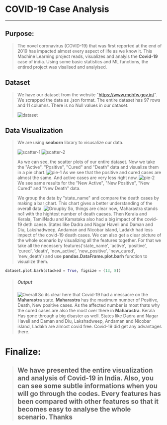# COVID-19 Case Analysis
---
## Purpose:
> The novel coronavirus (COVID-19) that was first reported at the end of 2019 has impacted almost every aspect of life as we know it. This Machine Learning project reads, visualizes and analyis the **Covid-19** case of india. Using some basic statistics and ML functions, the entired project was visalised and analyised.
## Dataset
> We have our dataset from the website "https://www.mohfw.gov.in/". We scrapped the data as .json format. The entire dataset has 97 rows and 11 columns.  There  is no Null values in our dataset.
> 
> ![dataset](https://user-images.githubusercontent.com/89790414/143030943-921ff707-9442-4a9c-a709-560f0065981f.PNG)
## Data Visualization
> We are using **seaborn** library to visusalize our data.
> 
> ![scatter-1](https://user-images.githubusercontent.com/89790414/143032197-cdd7399f-9302-4def-8feb-0b0494daea0c.PNG)
> ![scatter-2](https://user-images.githubusercontent.com/89790414/143032211-ced2ebd1-0e66-41e6-9a13-6ade86248aa8.PNG)
>
> As we can see, the scatter plots of our entire dataset.
>Now we take the "Active", "Positive", "Cured" and "Death" data and visualize them in a pie chart. 
> ![pie-1](https://user-images.githubusercontent.com/89790414/143033974-1fd2f336-4784-40cf-b2c8-8d2ebc5c63b6.PNG)
> As we see that the positive and cured cases are almost the same.  And active cases are very less right now.
> ![pie-2](https://user-images.githubusercontent.com/89790414/143034553-c9d56b25-a695-4173-9e89-8e46d071620d.PNG)
> We see same results for the "New Active", "New Positive", "New Cured" and "New Death" data.
>
> We group the data by "state_name" and compare the death cases by making a bar chart. This chart gives a better understanding of the overall data.
> ![Groupby](https://user-images.githubusercontent.com/89790414/143035002-acce7562-46cb-4b07-9a81-1f11566627d8.PNG)
> So, things are clear now, Maharastra stands no1 with the hightest number of death caeses. Then Kerala and Kerala, TamilNadu and Kamataka also had a big impact of the covid-19 deth caese. States like Dadra and Nagar Haveli and Daman and Diu, Lakshadweep, Andaman and Nicobar island, Ladakh had less impect of the covid-19 death cases.
> We can also get a clear picture of the  whole scenario by visualizing all the features together. For that we take all the necessery features('state_name', 'active', 'positive', 'cured', 'death', 'new_active', 'new_positive', 'new_cured', 'new_death') and use **pandas.DataFrame.plot.barh** function to visualize them.
```python
dataset.plot.barh(stacked = True, figsize = (13, 8))
```
> ##### Output
> ![Overall](https://user-images.githubusercontent.com/89790414/143038194-4204e37a-76f1-409e-9367-17d7c7665c7d.PNG)
> So  its clear here that Covid-19 had a messacre on the **Maharastra** state. **Maharastra** has the maximum number of Positive, Death, New positive cases. As the affected number is most thats why the cured cases are also the most over there in **Maharastra**. Kerala Has gone through a big disaster as well. States like Dadra and Nagar Haveli and Daman and Diu, Lakshadweep, Andaman and Nicobar island, Ladakh are almost covid free. Covid-19 did get any advantages there.
# Finalize:
> We have presented the entire visualization and analysis of Covid-19 in India. Also, you can see some subtle informations when you will go through the codes. Every features has been compared with other features so that it becomes easy to analyse the whole scenario. Thanks
> ---
